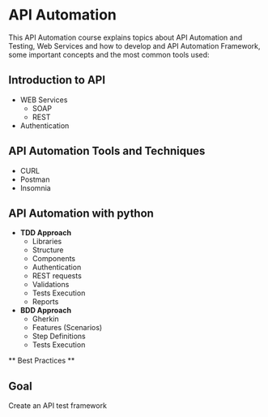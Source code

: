 # API Automation
This API Automation course explains topics about API Automation and Testing, Web Services and how to develop and API Automation Framework, some important concepts and the most common tools used:


## **Introduction to API**

- WEB Services
    - SOAP
    - REST
- Authentication

## **API Automation Tools and Techniques**

- CURL
- Postman
- Insomnia


## **API Automation with python**

- **TDD Approach**
    - Libraries
    - Structure
    - Components
    - Authentication
    - REST requests
    - Validations
    - Tests Execution
    - Reports
- **BDD Approach**
    - Gherkin
    - Features (Scenarios)
    - Step Definitions
    - Tests Execution

** Best Practices **

## Goal

Create an API test framework
